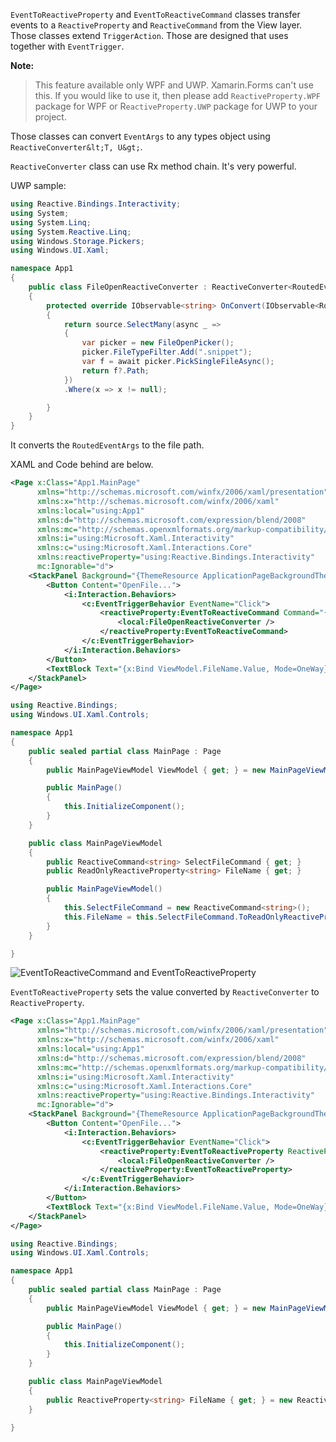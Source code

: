 `EventToReactiveProperty` and `EventToReactiveCommand` classes transfer events to a `ReactiveProperty` and `ReactiveCommand` from the View layer.
Those classes extend `TriggerAction`. Those are designed that uses together with `EventTrigger`.

<b>Note:</b> 
> This feature available only WPF and UWP. Xamarin.Forms can't use this. If you would like to use it, then please add `ReactiveProperty.WPF` package for WPF or R`eactiveProperty.UWP` package for UWP to your project.

Those classes can convert `EventArgs` to any types object using `ReactiveConverter&lt;T, U&gt;`.

`ReactiveConverter` class can use Rx method chain. It's very powerful.


UWP sample:

```csharp
using Reactive.Bindings.Interactivity;
using System;
using System.Linq;
using System.Reactive.Linq;
using Windows.Storage.Pickers;
using Windows.UI.Xaml;

namespace App1
{
    public class FileOpenReactiveConverter : ReactiveConverter<RoutedEventArgs, string>
    {
        protected override IObservable<string> OnConvert(IObservable<RoutedEventArgs> source)
        {
            return source.SelectMany(async _ =>
            {
                var picker = new FileOpenPicker();
                picker.FileTypeFilter.Add(".snippet");
                var f = await picker.PickSingleFileAsync();
                return f?.Path;
            })
            .Where(x => x != null);

        }
    }
}
```

It converts the `RoutedEventArgs` to the file path.

XAML and Code behind are below.

```xml
<Page x:Class="App1.MainPage"
      xmlns="http://schemas.microsoft.com/winfx/2006/xaml/presentation"
      xmlns:x="http://schemas.microsoft.com/winfx/2006/xaml"
      xmlns:local="using:App1"
      xmlns:d="http://schemas.microsoft.com/expression/blend/2008"
      xmlns:mc="http://schemas.openxmlformats.org/markup-compatibility/2006"
      xmlns:i="using:Microsoft.Xaml.Interactivity"
      xmlns:c="using:Microsoft.Xaml.Interactions.Core"
      xmlns:reactiveProperty="using:Reactive.Bindings.Interactivity"
      mc:Ignorable="d">
    <StackPanel Background="{ThemeResource ApplicationPageBackgroundThemeBrush}">
        <Button Content="OpenFile...">
            <i:Interaction.Behaviors>
                <c:EventTriggerBehavior EventName="Click">
                    <reactiveProperty:EventToReactiveCommand Command="{x:Bind ViewModel.SelectFileCommand}">
                        <local:FileOpenReactiveConverter />
                    </reactiveProperty:EventToReactiveCommand>
                </c:EventTriggerBehavior>
            </i:Interaction.Behaviors>
        </Button>
        <TextBlock Text="{x:Bind ViewModel.FileName.Value, Mode=OneWay}" />
    </StackPanel>
</Page>
```

```csharp
using Reactive.Bindings;
using Windows.UI.Xaml.Controls;

namespace App1
{
    public sealed partial class MainPage : Page
    {
        public MainPageViewModel ViewModel { get; } = new MainPageViewModel();

        public MainPage()
        {
            this.InitializeComponent();
        }
    }

    public class MainPageViewModel
    {
        public ReactiveCommand<string> SelectFileCommand { get; }
        public ReadOnlyReactiveProperty<string> FileName { get; }

        public MainPageViewModel()
        {
            this.SelectFileCommand = new ReactiveCommand<string>();
            this.FileName = this.SelectFileCommand.ToReadOnlyReactiveProperty();
        }
    }

}
```

![EventToReactiveCommand and EventToReactiveProperty](./images/event-to-reactivexxx.gif)


`EventToReactiveProperty` sets the value converted by `ReactiveConverter` to `ReactiveProperty`.

```xml
<Page x:Class="App1.MainPage"
      xmlns="http://schemas.microsoft.com/winfx/2006/xaml/presentation"
      xmlns:x="http://schemas.microsoft.com/winfx/2006/xaml"
      xmlns:local="using:App1"
      xmlns:d="http://schemas.microsoft.com/expression/blend/2008"
      xmlns:mc="http://schemas.openxmlformats.org/markup-compatibility/2006"
      xmlns:i="using:Microsoft.Xaml.Interactivity"
      xmlns:c="using:Microsoft.Xaml.Interactions.Core"
      xmlns:reactiveProperty="using:Reactive.Bindings.Interactivity"
      mc:Ignorable="d">
    <StackPanel Background="{ThemeResource ApplicationPageBackgroundThemeBrush}">
        <Button Content="OpenFile...">
            <i:Interaction.Behaviors>
                <c:EventTriggerBehavior EventName="Click">
                    <reactiveProperty:EventToReactiveProperty ReactiveProperty="{x:Bind ViewModel.FileName}">
                        <local:FileOpenReactiveConverter />
                    </reactiveProperty:EventToReactiveProperty>
                </c:EventTriggerBehavior>
            </i:Interaction.Behaviors>
        </Button>
        <TextBlock Text="{x:Bind ViewModel.FileName.Value, Mode=OneWay}" />
    </StackPanel>
</Page>
```

```csharp
using Reactive.Bindings;
using Windows.UI.Xaml.Controls;

namespace App1
{
    public sealed partial class MainPage : Page
    {
        public MainPageViewModel ViewModel { get; } = new MainPageViewModel();

        public MainPage()
        {
            this.InitializeComponent();
        }
    }

    public class MainPageViewModel
    {
        public ReactiveProperty<string> FileName { get; } = new ReactiveProperty<string>();
    }

}
```
